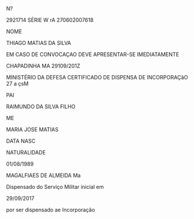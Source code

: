 <!-- image -->

<!-- image -->

N?

2921714 SÉRIE W rA 270602007618

NOME

THIAGO MATIAS DA SILVA

EM CASO DE CONVOCAÇAO DEVE APRESENTAR-SE IMEDIATAMENTE

CHAPADINHA MA 29109/201Z

MINISTÉRIO DA DEFESA CERTIFICADO DE DISPENSA DE INCORPORAÇãO 27 a çsM

PAI

RAIMUNDO DA SILVA FILHO

ME

MARIA JOSE MATIAS

DATA NASC

NATURALIDADE

01/08/1989

MAGALFIAES DE ALMEIDA Ma

Dispensado do Serviço Militar inicial em

29/09/2017

por ser dispensado ae Incorporação

<!-- image -->

<!-- image -->